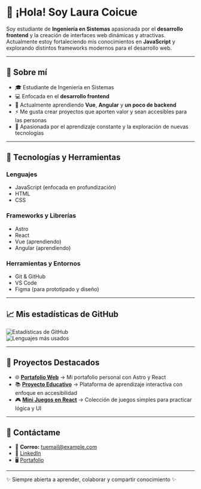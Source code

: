 # 👋 ¡Hola! Soy Laura Coicue

Soy estudiante de **Ingeniería en Sistemas** apasionada por el **desarrollo frontend** y la creación de interfaces web dinámicas y atractivas.  
Actualmente estoy fortaleciendo mis conocimientos en **JavaScript** y explorando distintos frameworks modernos para el desarrollo web.

---

## 🚀 Sobre mí
- 🎓 Estudiante de Ingeniería en Sistemas  
- 💻 Enfocada en el **desarrollo frontend**  
- 🌱 Actualmente aprendiendo **Vue**, **Angular** y **un poco de backend**  
- ⚡ Me gusta crear proyectos que aporten valor y sean accesibles para las personas  
- 📖 Apasionada por el aprendizaje constante y la exploración de nuevas tecnologías  

---

## 🔧 Tecnologías y Herramientas

### Lenguajes
- JavaScript (enfocada en profundización)  
- HTML  
- CSS  

### Frameworks y Librerías
- Astro  
- React  
- Vue (aprendiendo)  
- Angular (aprendiendo)  

### Herramientas y Entornos
- Git & GitHub  
- VS Code  
- Figma (para prototipado y diseño)  

---

## 📈 Mis estadísticas de GitHub
![Estadísticas de GitHub](https://github-readme-stats.vercel.app/api?username=lauracoicue&show_icons=true&theme=radical)  
![Lenguajes más usados](https://github-readme-stats.vercel.app/api/top-langs/?username=lauracoicue&layout=compact&theme=radical)

---

## 📝 Proyectos Destacados
- 🌐 **[Portafolio Web](#)** → Mi portafolio personal con Astro y React  
- 📚 **[Proyecto Educativo](#)** → Plataforma de aprendizaje interactiva con enfoque en accesibilidad  
- 🎮 **[Mini Juegos en React](#)** → Colección de juegos simples para practicar lógica y UI  

---

## 💬 Contáctame
- 📧 **Correo:** tuemail@example.com  
- 💼 [LinkedIn](#)  
- 🖥️ [Portafolio](#)  

---
✨ Siempre abierta a aprender, colaborar y compartir conocimiento ✨
